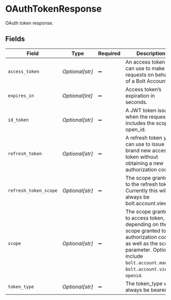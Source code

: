 # OAuthTokenResponse

OAuth token response.


## Fields

| Field                                                                                                                                                                                             | Type                                                                                                                                                                                              | Required                                                                                                                                                                                          | Description                                                                                                                                                                                       |
| ------------------------------------------------------------------------------------------------------------------------------------------------------------------------------------------------- | ------------------------------------------------------------------------------------------------------------------------------------------------------------------------------------------------- | ------------------------------------------------------------------------------------------------------------------------------------------------------------------------------------------------- | ------------------------------------------------------------------------------------------------------------------------------------------------------------------------------------------------- |
| `access_token`                                                                                                                                                                                    | *Optional[str]*                                                                                                                                                                                   | :heavy_minus_sign:                                                                                                                                                                                | An access token you can use to make requests on behalf of a Bolt Account.                                                                                                                         |
| `expires_in`                                                                                                                                                                                      | *Optional[int]*                                                                                                                                                                                   | :heavy_minus_sign:                                                                                                                                                                                | Access token’s expiration in seconds.                                                                                                                                                             |
| `id_token`                                                                                                                                                                                        | *Optional[str]*                                                                                                                                                                                   | :heavy_minus_sign:                                                                                                                                                                                | A JWT token issued when the request includes the scope open_id.                                                                                                                                   |
| `refresh_token`                                                                                                                                                                                   | *Optional[str]*                                                                                                                                                                                   | :heavy_minus_sign:                                                                                                                                                                                | A refresh token you can use to issue a brand new access token without obtaining a new authorization code.                                                                                         |
| `refresh_token_scope`                                                                                                                                                                             | *Optional[str]*                                                                                                                                                                                   | :heavy_minus_sign:                                                                                                                                                                                | The scope granted to the refresh token. Currently this will always be bolt.account.view.                                                                                                          |
| `scope`                                                                                                                                                                                           | *Optional[str]*                                                                                                                                                                                   | :heavy_minus_sign:                                                                                                                                                                                | The scope granted to access token, depending on the scope granted to the authorization code as well as the scope parameter. Options include `bolt.account.manage`, `bolt.account.view`, `openid`. |
| `token_type`                                                                                                                                                                                      | *Optional[str]*                                                                                                                                                                                   | :heavy_minus_sign:                                                                                                                                                                                | The token_type will always be bearer.                                                                                                                                                             |